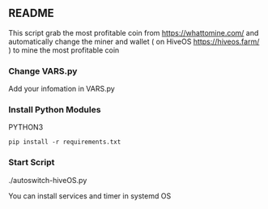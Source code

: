 ## README
This script grab the most profitable coin from https://whattomine.com/ and automatically change the miner and wallet ( on HiveOS https://hiveos.farm/ ) to mine the most profitable coin 
### Change VARS.py 
Add your infomation in VARS.py

### Install Python Modules
<aside class="warning">
PYTHON3
</aside>

`pip install -r requirements.txt`

### Start Script
./autoswitch-hiveOS.py

You can install services and timer in systemd OS
